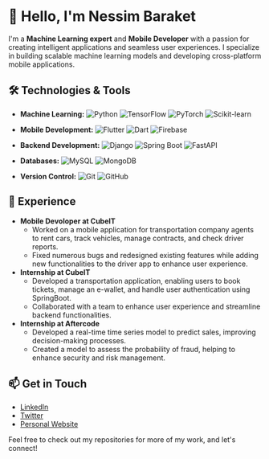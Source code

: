 # 👋 Hello, I'm Nessim Baraket

I'm a **Machine Learning expert** and **Mobile Developer** with a passion for creating intelligent applications and seamless user experiences. I specialize in building scalable machine learning models and developing cross-platform mobile applications.

## 🛠️ Technologies & Tools

- **Machine Learning:**
 ![Python](https://img.shields.io/badge/Python-3776AB?style=flat&logo=python&logoColor=white) 
  ![TensorFlow](https://img.shields.io/badge/TensorFlow-FF6F20?style=flat&logo=tensorflow&logoColor=white) 
  ![PyTorch](https://img.shields.io/badge/PyTorch-EE4C2C?style=flat&logo=pytorch&logoColor=white) 
  ![Scikit-learn](https://img.shields.io/badge/Scikit--learn-F7931E?style=flat&logo=scikit-learn&logoColor=white)

- **Mobile Development:** 
  ![Flutter](https://img.shields.io/badge/Flutter-02569B?style=flat&logo=flutter&logoColor=white) 
  ![Dart](https://img.shields.io/badge/Dart-00BFFF?style=flat&logo=dart&logoColor=white) 
  ![Firebase](https://img.shields.io/badge/Firebase-FFCA28?style=flat&logo=firebase&logoColor=white)

- **Backend Development:** 
  ![Django](https://img.shields.io/badge/Django-092E20?style=flat&logo=django&logoColor=white) 
  ![Spring Boot](https://img.shields.io/badge/Spring%20Boot-6DB33F?style=flat&logo=spring&logoColor=white) 
  ![FastAPI](https://img.shields.io/badge/FastAPI-005571?style=flat&logo=fastapi&logoColor=white)
  
- **Databases:**
  ![MySQL](https://img.shields.io/badge/MySQL-4479A1?style=flat&logo=mysql&logoColor=white) 
  ![MongoDB](https://img.shields.io/badge/MongoDB-47A248?style=flat&logo=mongodb&logoColor=white)

- **Version Control:** 
  ![Git](https://img.shields.io/badge/Git-F05032?style=flat&logo=git&logoColor=white) 
  ![GitHub](https://img.shields.io/badge/GitHub-181717?style=flat&logo=github&logoColor=white)

## 💼 Experience

- **Mobile Devoloper at CubeIT** 
  - Worked on a mobile application for transportation company agents to rent cars, track vehicles, manage contracts, and check driver reports.
  - Fixed numerous bugs and redesigned existing features while adding new functionalities to the driver app to enhance user experience.
- **Internship at CubeIT**
  - Developed a transportation application, enabling users to book tickets, manage an e-wallet, and handle user authentication using SpringBoot.
  - Collaborated with a team to enhance user experience and streamline backend functionalities.
- **Internship at Aftercode**
  - Developed a real-time time series model to predict sales, improving decision-making processes.
  - Created a model to assess the probability of fraud, helping to enhance security and risk management.

## 📫 Get in Touch

- [LinkedIn](https://www.linkedin.com/in/yourprofile)
- [Twitter](https://twitter.com/yourprofile)
- [Personal Website](https://yourwebsite.com)

Feel free to check out my repositories for more of my work, and let's connect!
